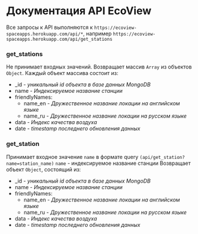 # Документация API EcoView
Все запросы к API выполняются к `https://ecoview-spaceapps.herokuapp.com/api/*`, например `https://ecoview-spaceapps.herokuapp.com/api/get_stations`

### get_stations
Не принимает входных значений.
Возвращает массив `Array` из  объектов `Object`.
Каждый объект массива состоит из:

 - _id - *уникальный id объекта в базе данных MongoDB*
 - name - *Индексируемое название станции*
 - friendlyNames:
   - name_en - *Дружественное название локации на английском языке*
   - name_ru - *Дружественное название локации на русском языке*
 - data - *Индекс качества воздуха*
 - date - *timestamp последнего обновления данных*
### get_station
Принимает входное значение `name` в формате query `(api/get_station?name=station_name)`
`name` - индексируемое название станции 
Возвращает объект `Object`, состоящий из:
 - _id - *уникальный id объекта в базе данных MongoDB*
 - name - *Индексируемое название станции*
 - friendlyNames:
   - name_en - *Дружественное название локации на английском языке*
   - name_ru - *Дружественное название локации на русском языке*
 - data - *Индекс качества воздуха*
 - date - *timestamp последнего обновления данных*
